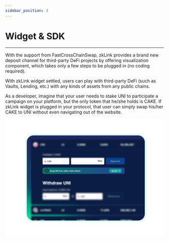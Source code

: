 ```yaml
---
sidebar_position: 3
---
```


# Widget & SDK

---
With the support from FastCrossChainSwap, zkLink provides a brand new deposit channel for third-party DeFi projects by offering visualization component, which takes only a few steps to be plugged in (no coding required).

With zkLink widget settled, users can play with third-party DeFi (such as Vaults, Lending, etc.) with any kinds of assets from any public chains.

As a developer, imagine that your user needs to stake UNI to participate a campaign on your platform, but the only token that he/she holds is CAKE. If zkLink widget is plugged in your protocol, that user can simply swap his/her CAKE to UNI without even navigating out of the website. 

![zkLink Layer2 Network](../../static/img/widget.png)
